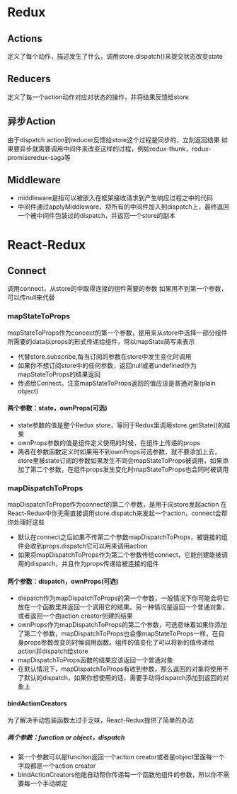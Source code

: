 # Redux

## Actions

定义了每个动作，描述发生了什么，调用store.dispatch()来提交状态改变state

## Reducers

定义了每一个action动作对应对状态的操作，并将结果反馈给store

## 异步Action
由于dispatch action到reducer反馈给store这个过程是同步的，立刻返回结果
如果要异步就需要调用中间件来改变这样的过程，例如redux-thunk，redux-promiseredux-saga等

## Middleware
* middleware是指可以被嵌入在框架接收请求到产生响应过程之中的代码
* 中间件通过applyMiddleware，将所有的中间件加入到dispatch上，最终返回一个被中间件包装过的dispatch，并返回一个store的副本

# React-Redux

## Connect

调用connect，从store的中取得连接的组件需要的参数
如果用不到第一个参数，可以传null来代替

### mapStateToProps

mapStateToProps作为concect的第一个参数，是用来从store中选择一部分组件所需要的data以props的形式传递给组件，常以mapState简写来表示

* 代替store.subscribe,每当订阅的参数在store中发生变化时调用
* 如果你不想订阅store中的任何参数，返回null或者undefined作为mapStateToProps的结果返回
* 传递给Connect。注意mapStateToProps返回的值应该是普通对象(plain object)

#### 两个参数：state，ownProps(可选)

* state参数的值是整个Redux store，等同于Redux里调用store.getState()的结果
* ownProps参数的值是组件定义使用的时候，在组件上传递的props
* 两者在参数函数定义时如果用不到ownProps可选参数，就不要添加上去，store里被state订阅的参数如果发生不同会mapStateToProps被调用，如果添加了第二个参数，在组件props发生变化时mapStateToProps也会同时被调用

### mapDispatchToProps
mapDispatchToProps作为connect的第二个参数，是用于向store发起action
在React-Redux中你无需直接调用store.dispatch来发起一个action，connect会帮你处理好这些

* 默认在connect之后如果不传第二个参数mapDispatchToProps，被链接的组件会收到props.dispatch它可以用来调用action
* 如果将mapDispatchToProps作为第二个参数传给connect，它能创建能被调用的dispatch，并且作为props传递给被连接的组件

#### 两个参数：dispatch，ownProps(可选)

* dispatch作为mapDispatchToProps的第一个参数，一般情况下你可能会将它放在一个函数里并返回一个调用它的结果。另一种情况是返回一个普通对象，或者返回一个由action creator创建的结果
* ownProps作为mapDispatchToProps的第二个参数，可选意味着如果你添加了第二个参数，mapDispatchToProps也会像mapStateToProps一样，在自身props参数改变的时候调用函数。组件的值变化了可以将新的值传递给action并dispatch给store
* mapDispatchToProps函数的结果应该返回一个普通对象
* 在默认情况下，mapDispatchToProps有收到参数，那么返回的对象将使用不了默认的dispatch，如果你想使用的话，需要手动将dispatch添加到返回的对象上

#### bindActionCreators

为了解决手动包装函数太过于乏味，React-Redux提供了简单的办法

##### 两个参数：function or object，dispatch

* 第一个参数可以是funciton返回一个action  creator或者是object里面每一个字段都是一个action  creator
* bindActionCreators他能自动帮你传递每一个函数他组件的参数，所以你不需要每一个手动绑定






